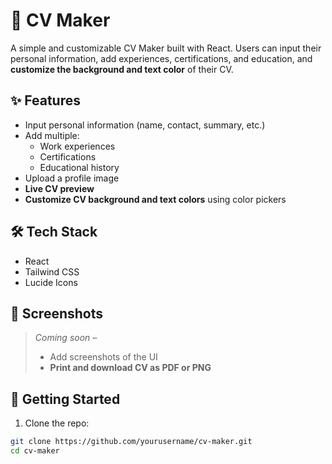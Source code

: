 # 💼 CV Maker

A simple and customizable CV Maker built with React. Users can input their personal information, add experiences, certifications, and education, and **customize the background and text color** of their CV.

## ✨ Features

- Input personal information (name, contact, summary, etc.)
- Add multiple:
  - Work experiences
  - Certifications
  - Educational history
- Upload a profile image
- **Live CV preview**
- **Customize CV background and text colors** using color pickers

## 🛠 Tech Stack

- React
- Tailwind CSS
- Lucide Icons

## 📸 Screenshots

> _Coming soon –_
> - Add screenshots of the UI
> - **Print and download CV as PDF or PNG**

## 🚀 Getting Started

1. Clone the repo:

```bash
git clone https://github.com/yourusername/cv-maker.git
cd cv-maker
